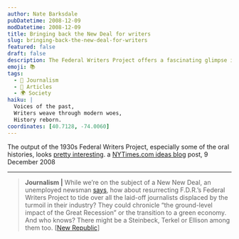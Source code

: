 ```yaml
---
author: Nate Barksdale
pubDatetime: 2008-12-09
modDatetime: 2008-12-09
title: Bringing back the New Deal for writers
slug: bringing-back-the-new-deal-for-writers
featured: false
draft: false
description: The Federal Writers Project offers a fascinating glimpse into history, highlighting a call to revive such initiatives for modern journalists affected by economic downturns.
emoji: 📚
tags:
  - 📝 Journalism
  - 📖 Articles
  - 🌍 Society
haiku: |
  Voices of the past,  
  Writers weave through modern woes,  
  History reborn.
coordinates: [40.7128, -74.0060]
---
```


The output of the 1930s Federal Writers Project, especially some of the oral histories, looks [pretty interesting](http://books.google.com/books?lr=&ei=1t4-SbSrLIX6kgTC5fjWBw&q=inauthor:%22+Federal+Writers%27+Project%22&as_brr=0&sa=N&start=40). a [NYTimes.com ideas blog](http://ideas.blogs.nytimes.com/2008/12/09/am-edition-a-new-deal-program-for-writers/) post, 9 December 2008

---

> **Journalism |** While we’re on the subject of a New New Deal, an unemployed newsman [says](http://web.archive.org/web/20090216165031/http://www.tnr.com:80/politics/story.html?id=428819dc-f4bf-4db3-a6e8-1b601c8fe273), how about resurrecting F.D.R.’s Federal Writers Project to tide over all the laid-off journalists displaced by the turmoil in their industry? They could chronicle “the ground-level impact of the Great Recession” or the transition to a green economy. And who knows? There might be a Steinbeck, Terkel or Ellison among them too. [[New Republic](http://web.archive.org/web/20090216165031/http://www.tnr.com:80/politics/story.html?id=428819dc-f4bf-4db3-a6e8-1b601c8fe273)]
